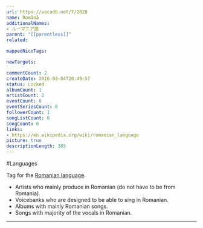 ```yaml
---
url: https://vocadb.net/T/2828
name: Română
additionalNames: 
- ルーマニア語
parent: "[[parentless]]"
related:

mappedNicoTags:

newTargets:

commentCount: 2
createDate: 2016-03-04T20:49:57
status: Locked
albumCount: 1
artistCount: 2
eventCount: 0
eventSeriesCount: 0
followerCount: 1
songListCount: 0
songCount: 0
links: 
- https://en.wikipedia.org/wiki/romanian_language
picture: true
descriptionLength: 305
---
```


#Languages

Tag for the [Romanian language](https://en.wikipedia.org/wiki/romanian_language).

- Artists who mainly produce in Romanian (do not have to be from Romania).
- Voicebanks who are designed to be able to sing in Romanian.
- Albums with mainly Romanian songs.
- Songs with majority of the vocals in Romanian.

---

